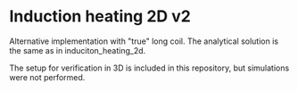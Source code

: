 # Induction heating 2D v2

Alternative implementation with "true" long coil. The analytical solution is the same as in induciton_heating_2d.

The setup for verification in 3D is included in this repository, but simulations were not performed.
